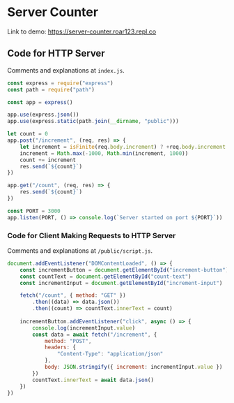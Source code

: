 # Server Counter

Link to demo: https://server-counter.roar123.repl.co

## Code for HTTP Server
Comments and explanations at `index.js`.
```js
const express = require("express")
const path = require("path")

const app = express()

app.use(express.json())
app.use(express.static(path.join(__dirname, "public")))

let count = 0
app.post("/increment", (req, res) => {
    let increment = isFinite(req.body.increment) ? +req.body.increment : 1
    increment = Math.max(-1000, Math.min(increment, 1000))
    count += increment
    res.send(`${count}`)
})

app.get("/count", (req, res) => {
    res.send(`${count}`)
})

const PORT = 3000
app.listen(PORT, () => console.log(`Server started on port ${PORT}`))
```

### Code for Client Making Requests to HTTP Server
Comments and explanations at `/public/script.js`.

```js
document.addEventListener("DOMContentLoaded", () => {
    const incrementButton = document.getElementById("increment-button")
    const countText = document.getElementById("count-text")
    const incrementInput = document.getElementById("increment-input")

    fetch("/count", { method: "GET" })
        .then((data) => data.json())
        .then((count) => countText.innerText = count)
    
    incrementButton.addEventListener("click", async () => {
        console.log(incrementInput.value)
        const data = await fetch("/increment", { 
            method: "POST",
            headers: {
                "Content-Type": "application/json"
            },
            body: JSON.stringify({ increment: incrementInput.value })
        })
        countText.innerText = await data.json()
    })
})
```